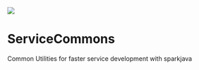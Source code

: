 [![](https://jitpack.io/v/Exorath/ServiceCommons.svg)](https://jitpack.io/#Exorath/ServiceCommons)
# ServiceCommons
Common Utilities for faster service development with sparkjava
